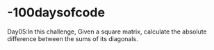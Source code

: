 # -100daysofcode
Day05:In this challenge, Given a square matrix, calculate the absolute difference between the sums of its diagonals.
